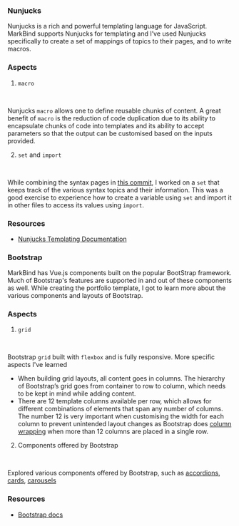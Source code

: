 ### Nunjucks

Nunjucks is a rich and powerful templating language for JavaScript. MarkBind supports Nunjucks for templating and I’ve used Nunjucks specifically to create a set of mappings of topics to their pages, and to write macros.

### Aspects
1. `macro`
<br/>

Nunjucks `macro` allows one to define reusable chunks of content. A great benefit of `macro` is the reduction of code duplication due to its ability to encapsulate chunks of code into templates and its ability to accept parameters so that the output can be customised based on the inputs provided.

2. `set` and `import`
<br/>

While combining the syntax pages in [this commit](https://github.com/jingting1412/markbind/commit/a44bdaa163ab457753e8e737711b2843dbcc9512), I worked on a `set` that keeps track of the various syntax topics and their information. This was a good exercise to experience how to create a variable using `set` and import it in other files to access its values using `import`.

### Resources
- [Nunjucks Templating Documentation](https://mozilla.github.io/nunjucks/templating.html)

### Bootstrap

MarkBind has Vue.js components built on the popular BootStrap framework. Much of Bootstrap's features are supported in and out of these components as well. While creating the portfolio template, I got to learn more about the various components and layouts of Bootstrap. 

### Aspects

1. `grid`
<br/>

Bootstrap `grid` built with `flexbox` and is fully responsive. More specific aspects I've learned
- When building grid layouts, all content goes in columns. The hierarchy of Bootstrap’s grid goes from container to row to column, which needs to be kept in mind while adding content.
- There are 12 template columns available per row, which allows for different combinations of elements that span any number of columns. The number 12 is very important when customising the width for each column to prevent unintended layout changes as Bootstrap does [column wrapping](https://getbootstrap.com/docs/5.3/layout/columns/#column-wrapping) when more than 12 columns are placed in a single row.

2. Components offered by Bootstrap
<br/>

Explored various components offered by Bootstrap, such as [accordions](https://getbootstrap.com/docs/5.3/components/accordion/), [cards](https://getbootstrap.com/docs/5.3/components/card/), [carousels](https://getbootstrap.com/docs/5.3/components/carousel/)

### Resources

- [Bootstrap docs](https://getbootstrap.com/docs/5.3/getting-started/introduction/)
